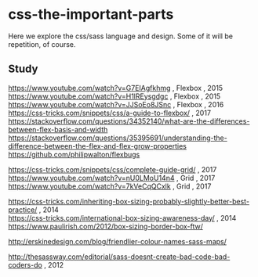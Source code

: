 # css-the-important-parts

Here we explore the css/sass language and design. Some of it will be repetition, of course.

## Study

https://www.youtube.com/watch?v=G7EIAgfkhmg , Flexbox , 2015  
https://www.youtube.com/watch?v=H1lREysgdgc , Flexbox , 2015  
https://www.youtube.com/watch?v=JJSoEo8JSnc , Flexbox , 2016  
https://css-tricks.com/snippets/css/a-guide-to-flexbox/ , 2017  
https://stackoverflow.com/questions/34352140/what-are-the-differences-between-flex-basis-and-width  
https://stackoverflow.com/questions/35395691/understanding-the-difference-between-the-flex-and-flex-grow-properties  
https://github.com/philipwalton/flexbugs

https://css-tricks.com/snippets/css/complete-guide-grid/ , 2017  
https://www.youtube.com/watch?v=nU0LMoU14n4 , Grid , 2017  
https://www.youtube.com/watch?v=7kVeCqQCxlk , Grid , 2017

https://css-tricks.com/inheriting-box-sizing-probably-slightly-better-best-practice/ , 2014  
https://css-tricks.com/international-box-sizing-awareness-day/ , 2014  
https://www.paulirish.com/2012/box-sizing-border-box-ftw/

http://erskinedesign.com/blog/friendlier-colour-names-sass-maps/

http://thesassway.com/editorial/sass-doesnt-create-bad-code-bad-coders-do , 2012
